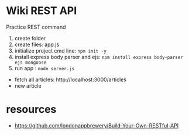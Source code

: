 # Wiki REST API

Practice REST command

1. create folder 
2. create files:  app.js
3. initialize project cmd line: ```npm init -y```
4. install express body parser and ejs: ```npm install express body-parser ejs mongoose```
6. run app : ```node server.js```

- fetch all articles: http://localhost:3000/articles
- new article
# resources

- https://github.com/londonappbrewery/Build-Your-Own-RESTful-API
